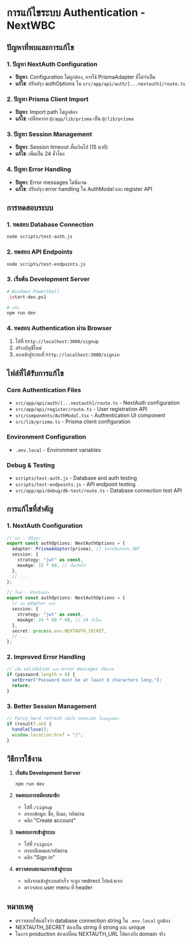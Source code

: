 # การแก้ไขระบบ Authentication - NextWBC

## ปัญหาที่พบและการแก้ไข

### 1. ปัญหา NextAuth Configuration
- **ปัญหา**: Configuration ไม่ถูกต้อง, การใช้ PrismaAdapter ที่ไม่จำเป็น
- **แก้ไข**: ปรับปรุง authOptions ใน `src/app/api/auth/[...nextauth]/route.ts`

### 2. ปัญหา Prisma Client Import
- **ปัญหา**: Import path ไม่ถูกต้อง
- **แก้ไข**: เปลี่ยนจาก `@/app/lib/prisma` เป็น `@/lib/prisma`

### 3. ปัญหา Session Management
- **ปัญหา**: Session timeout สั้นเกินไป (15 นาที)
- **แก้ไข**: เพิ่มเป็น 24 ชั่วโมง

### 4. ปัญหา Error Handling
- **ปัญหา**: Error messages ไม่ชัดเจน
- **แก้ไข**: ปรับปรุง error handling ใน AuthModal และ register API

## การทดสอบระบบ

### 1. ทดสอบ Database Connection
```bash
node scripts/test-auth.js
```

### 2. ทดสอบ API Endpoints
```bash
node scripts/test-endpoints.js
```

### 3. เริ่มต้น Development Server
```bash
# Windows PowerShell
.\start-dev.ps1

# หรือ
npm run dev
```

### 4. ทดสอบ Authentication ผ่าน Browser
1. ไปที่ `http://localhost:3000/signup`
2. สร้างบัญชีใหม่
3. ลองเข้าสู่ระบบที่ `http://localhost:3000/signin`

## ไฟล์ที่ได้รับการแก้ไข

### Core Authentication Files
- `src/app/api/auth/[...nextauth]/route.ts` - NextAuth configuration
- `src/app/api/register/route.ts` - User registration API
- `src/components/AuthModal.tsx` - Authentication UI component
- `src/lib/prisma.ts` - Prisma client configuration

### Environment Configuration
- `.env.local` - Environment variables

### Debug & Testing
- `scripts/test-auth.js` - Database and auth testing
- `scripts/test-endpoints.js` - API endpoint testing
- `src/app/api/debug/db-test/route.ts` - Database connection test API

## การแก้ไขที่สำคัญ

### 1. NextAuth Configuration
```typescript
// เก่า - มีปัญหา
export const authOptions: NextAuthOptions = {
  adapter: PrismaAdapter(prisma), // ไม่จำเป็นสำหรับ JWT
  session: {
    strategy: "jwt" as const,
    maxAge: 15 * 60, // สั้นเกินไป
  },
  // ...
};

// ใหม่ - ปรับปรุงแล้ว
export const authOptions: NextAuthOptions = {
  // ลบ adapter ออก
  session: {
    strategy: "jwt" as const,
    maxAge: 24 * 60 * 60, // 24 ชั่วโมง
  },
  secret: process.env.NEXTAUTH_SECRET,
  // ...
};
```

### 2. Improved Error Handling
```typescript
// เพิ่ม validation และ error messages ที่ชัดเจน
if (password.length < 6) {
  setError("Password must be at least 6 characters long.");
  return;
}
```

### 3. Better Session Management
```typescript
// Force hard refresh เพื่อให้ session โหลดถูกต้อง
if (result?.ok) {
  handleClose();
  window.location.href = "/";
}
```

## วิธีการใช้งาน

1. **เริ่มต้น Development Server**
   ```bash
   npm run dev
   ```

2. **ทดสอบการสมัครสมาชิก**
   - ไปที่ `/signup`
   - กรอกข้อมูล: ชื่อ, อีเมล, รหัสผ่าน
   - คลิก "Create account"

3. **ทดสอบการเข้าสู่ระบบ**
   - ไปที่ `/signin`
   - กรอกอีเมลและรหัสผ่าน
   - คลิก "Sign in"

4. **ตรวจสอบสถานะการเข้าสู่ระบบ**
   - หลังจากเข้าสู่ระบบสำเร็จ จะถูก redirect ไปหน้าแรก
   - ตรวจสอบ user menu ที่ header

## หมายเหตุ

- ตรวจสอบให้แน่ใจว่า database connection string ใน `.env.local` ถูกต้อง
- NEXTAUTH_SECRET ต้องเป็น string ที่ strong และ unique
- ในการ production ต้องเปลี่ยน NEXTAUTH_URL ให้ตรงกับ domain จริง
